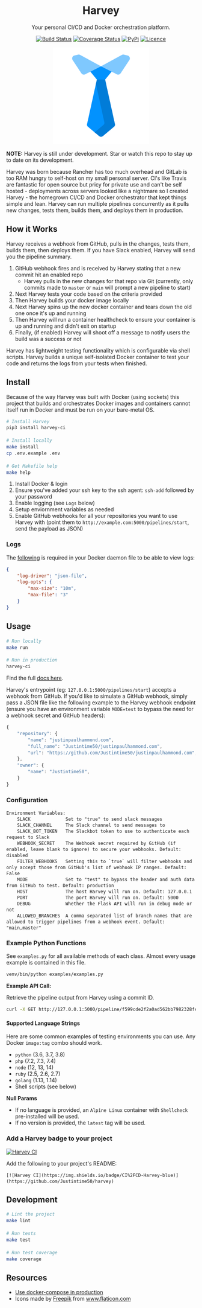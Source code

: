 <div align="center">

# Harvey

Your personal CI/CD and Docker orchestration platform.

[![Build Status](https://github.com/Justintime50/harvey/workflows/build/badge.svg)](https://github.com/Justintime50/harvey/actions)
[![Coverage Status](https://coveralls.io/repos/github/Justintime50/harvey/badge.svg?branch=main)](https://coveralls.io/github/Justintime50/harvey?branch=main)
[![PyPi](https://img.shields.io/pypi/v/harvey-ci)](https://pypi.org/project/harvey-ci/)
[![Licence](https://img.shields.io/github/license/justintime50/harvey)](LICENSE)

<img src="assets/showcase.png" alt="Showcase">

</div>

**NOTE:** Harvey is still under development. Star or watch this repo to stay up to date on its development.

Harvey was born because Rancher has too much overhead and GitLab is too RAM hungry to self-host on my small personal server. CI's like Travis are fantastic for open source but pricy for private use and can't be self hosted - deployments across servers looked like a nightmare so I created Harvey - the homegrown CI/CD and Docker orchestrator that kept things simple and lean. Harvey can run multiple pipelines concurrently as it pulls new changes, tests them, builds them, and deploys them in production.

## How it Works

Harvey receives a webhook from GitHub, pulls in the changes, tests them, builds them, then deploys them. If you have Slack enabled, Harvey will send you the pipeline summary.

1. GitHub webhook fires and is received by Harvey stating that a new commit hit an enabled repo
    * Harvey pulls in the new changes for that repo via Git (currently, only commits made to `master` or `main` will prompt a new pipeline to start)
1. Next Harvey tests your code based on the criteria provided
1. Then Harvey builds your docker image locally
1. Next Harvey spins up the new docker container and tears down the old one once it's up and running
1. Then Harvey will run a container healthcheck to ensure your container is up and running and didn't exit on startup
1. Finally, (if enabled) Harvey will shoot off a message to notify users the build was a success or not

Harvey has lightweight testing functionality which is configurable via shell scripts. Harvey builds a unique self-isolated Docker container to test your code and returns the logs from your tests when finished.

## Install

Because of the way Harvey was built with Docker (using sockets) this project that builds and orchestrates Docker images and containers cannot itself run in Docker and must be run on your bare-metal OS.

```bash
# Install Harvey
pip3 install harvey-ci

# Install locally
make install
cp .env.example .env

# Get Makefile help
make help
```

1. Install Docker & login
1. Ensure you've added your ssh key to the ssh agent: `ssh-add` followed by your password
1. Enable logging (see `Logs` below)
1. Setup enviornment variables as needed
1. Enable GitHub webhooks for all your repositories you want to use Harvey with (point them to `http://example.com:5000/pipelines/start`, send the payload as JSON)

### Logs

The [following](https://docs.docker.com/config/containers/logging/json-file/#usage) is required in your Docker daemon file to be able to view logs:

```json
{
    "log-driver": "json-file",
    "log-opts": {
        "max-size": "10m",
        "max-file": "3" 
    }
}
```

## Usage

```bash
# Run locally
make run

# Run in production
harvey-ci
```

Find the full [docs here](docs/README.md). 

Harvey's entrypoint (eg: `127.0.0.1:5000/pipelines/start`) accepts a webhook from GitHub. If you'd like to simulate a GitHub webhook, simply pass a JSON file like the following example to the Harvey webhook endpoint (ensure you have an environment variable `MODE=test` to bypass the need for a webhook secret and GitHub headers):

```javascript
{
    "repository": {
        "name": "justinpaulhammond.com",
        "full_name": "Justintime50/justinpaulhammond.com",
        "url": "https://github.com/Justintime50/justinpaulhammond.com",
    },
    "owner": {
        "name": "Justintime50",
    }
}
```

### Configuration

```
Environment Variables:
    SLACK             Set to "true" to send slack messages
    SLACK_CHANNEL     The Slack channel to send messages to
    SLACK_BOT_TOKEN   The Slackbot token to use to authenticate each request to Slack
    WEBHOOK_SECRET    The Webhook secret required by GitHub (if enabled, leave blank to ignore) to secure your webhooks. Default: disabled
    FILTER_WEBHOOKS   Setting this to `true` will filter webhooks and only accept those from GitHub's list of webhook IP ranges. Default: False
    MODE              Set to "test" to bypass the header and auth data from GitHub to test. Default: production
    HOST              The host Harvey will run on. Default: 127.0.0.1
    PORT              The port Harvey will run on. Default: 5000
    DEBUG             Whether the Flask API will run in debug mode or not
    ALLOWED_BRANCHES  A comma separated list of branch names that are allowed to trigger pipelines from a webhook event. Default: "main,master"
```

### Example Python Functions

See `examples.py` for all available methods of each class. Almost every usage example is contained in this file.

```bash
venv/bin/python examples/examples.py
```

**Example API Call:**

Retrieve the pipeline output from Harvey using a commit ID.

```bash
curl -X GET http://127.0.0.1:5000/pipeline/f599cde2f2a0ad562bb7982328fe0aeee9d22b1c
```

#### Supported Language Strings

Here are some common examples of testing environments you can use. Any Docker `image:tag` combo should work.

- `python` (3.6, 3.7, 3.8)
- `php` (7.2, 7.3, 7.4)
- `node` (12, 13, 14)
- `ruby` (2.5, 2.6, 2.7)
- `golang` (1.13, 1.14)
- Shell scripts (see below)

**Null Params**
- If no language is provided, an `Alpine Linux` container with `Shellcheck` pre-installed will be used.
- If no version is provided, the `latest` tag will be used.

### Add a Harvey badge to your project

[![Harvey CI](https://img.shields.io/badge/CI%2FCD-Harvey-blue)](https://github.com/Justintime50/harvey)

Add the following to your project's README:

```
[![Harvey CI](https://img.shields.io/badge/CI%2FCD-Harvey-blue)](https://github.com/Justintime50/harvey)
```

## Development

```bash
# Lint the project
make lint

# Run tests
make test

# Run test coverage
make coverage
```

## Resources

* [Use docker-compose in production](https://docs.docker.com/compose/production/)
* Icons made by <a href="https://www.freepik.com" title="Freepik">Freepik</a> from <a href="https://www.flaticon.com/" title="Flaticon">www.flaticon.com</a>
